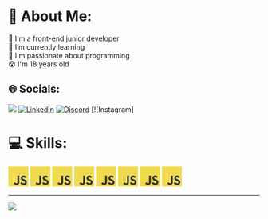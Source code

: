 # 💫 About Me:
🦾 I'm a front-end junior developer<br>🤖  I’m currently learning<br>👻 I'm passionate about programming<br>😵 I'm 18 years old<br>


## 🌐 Socials:
<a href="matheusborgesCode@gmail.com"><img width="67" src="https://img.shields.io/badge/Gmail-D14836?style=for-the-badge&logo=gmail&logoColor=white"/></a>
[![LinkedIn](https://img.shields.io/badge/LinkedIn-%230077B5.svg?logo=linkedin&logoColor=white)](https://linkedin.com/in/https://www.linkedin.com/in/matheus-borges-4a7469239/)
[![Discord](https://img.shields.io/badge/Discord-%237289DA.svg?logo=discord&logoColor=white)](htttps://discord.gg/BORGESIN#0376) [![Instagram]

# 💻 Skills:
<img width="40" src="https://raw.githubusercontent.com/github/explore/master/topics/javascript/javascript.png"/>
<img width="40" src="https://raw.githubusercontent.com/github/explore/master/topics/javascript/javascript.png"/>
<img width="40" src="https://raw.githubusercontent.com/github/explore/master/topics/javascript/javascript.png"/>
<img width="40" src="https://raw.githubusercontent.com/github/explore/master/topics/javascript/javascript.png"/>
<img width="40" src="https://raw.githubusercontent.com/github/explore/master/topics/javascript/javascript.png"/>
<img width="40" src="https://raw.githubusercontent.com/github/explore/master/topics/javascript/javascript.png"/>
<img width="40" src="https://raw.githubusercontent.com/github/explore/master/topics/javascript/javascript.png"/>
<img width="40" src="https://raw.githubusercontent.com/github/explore/master/topics/javascript/javascript.png"/>


---
[![](https://visitcount.itsvg.in/api?id=Borgeta-code&icon=2&color=12)](https://visitcount.itsvg.in)
